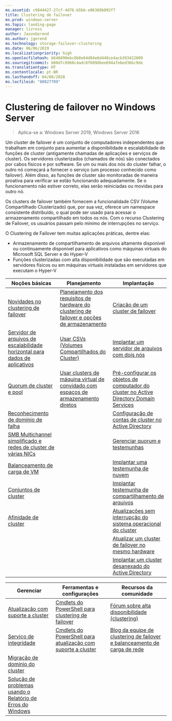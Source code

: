 ```yaml
---
ms.assetid: c9844427-27cf-4d76-b5bb-e06368b092f7
title: Clustering de failover
ms.prod: windows-server
ms.topic: landing-page
manager: lizross
author: JasonGerend
ms.author: jgerend
ms.technology: storage-failover-clustering
ms.date: 06/06/2019
ms.localizationpriority: high
ms.openlocfilehash: b646890ebc8b8e64d84e6d448ce4acb393422009
ms.sourcegitcommit: b00d7c8968c4adc8f699dbee694afe6ed36bc9de
ms.translationtype: HT
ms.contentlocale: pt-BR
ms.lasthandoff: 04/08/2020
ms.locfileid: "80827709"
---
```

# <a name="failover-clustering-in-windows-server"></a>Clustering de failover no Windows Server

> Aplica-se a: Windows Server 2019, Windows Server 2016

Um cluster de failover é um conjunto de computadores independentes que trabalham em conjunto para aumentar a disponibilidade e escalabilidade de funções de cluster (antigamente chamadas de aplicações e serviços de cluster). Os servidores clusterizados (chamados de nós) são conectados por cabos físicos e por software. Se um ou mais dos nós do cluster falhar, o outro nó começará a fornecer o serviço (um processo conhecido como failover). Além disso, as funções de cluster são monitoradas de maneira proativa para verificar se estão funcionando adequadamente. Se o funcionamento não estiver correto, elas serão reiniciadas ou movidas para outro nó.

Os clusters de failover também fornecem a funcionalidade CSV (Volume Compartilhado Clusterizado) que, por sua vez, oferece um namespace consistente distribuído, o qual pode ser usado para acessar o armazenamento compartilhado em todos os nós. Com o recurso Clustering de Failover, os usuários passam pelo mínimo de interrupções no serviço.

O Clustering de Failover tem muitas aplicações práticas, dentre elas:

* Armazenamento de compartilhamento de arquivos altamente disponível ou continuamente disponível para aplicativos como máquinas virtuais do Microsoft SQL Server e do Hyper-V
* Funções clusterizadas com alta disponibilidade que são executadas em servidores físicos ou em máquinas virtuais instaladas em servidores que executam o Hyper-V

| **Noções básicas**                                                               |  **Planejamento**                          |  **Implantação**       |
| -------------                                                                |  --------------                        | --------------------- |
| [Novidades no clustering de failover](whats-new-in-failover-clustering.md)    | [Planejamento dos requisitos de hardware do clustering de failover e opções de armazenamento](clustering-requirements.md)  | [Criação de um cluster de failover](create-failover-cluster.md) |
| [Servidor de arquivos de escalabilidade horizontal para dados de aplicativos](sofs-overview.md)               | [Usar CSVs (Volumes Compartilhados do Cluster)](failover-cluster-csvs.md) | [Implantar um servidor de arquivos com dois nós](../storage/storage-spaces/storage-spaces-direct-in-vm.md) |
|  [Quorum de cluster e pool](../storage/storage-spaces/understand-quorum.md)   |  [Usar clusters de máquina virtual de convidado com espaços de armazenamento diretos](../storage/storage-spaces/storage-spaces-direct-in-vm.md)       | [Pré-configurar os objetos de computador do cluster no Active Directory Domain Services](prestage-cluster-adds.md) |
| [Reconhecimento de domínio de falha](fault-domains.md)                                 |                                 | [Configuração de contas de cluster no Active Directory](configure-ad-accounts.md) |
| [SMB Multichannel simplificado e redes de cluster de várias NICs](smb-multichannel.md) |                       | [Gerenciar quorum e testemunhas](manage-cluster-quorum.md) |
| [Balanceamento de carga de VM](vm-load-balancing-overview.md)                         |                             | [Implantar uma testemunha de nuvem](deploy-cloud-witness.md) |
| [Conjuntos de cluster](../storage/storage-spaces/cluster-sets.md)                  |                             |[Implantar testemunha de compartilhamento de arquivos](file-share-witness.md) |
| [Afinidade de cluster](cluster-affinity.md)                                     |                            | [Atualizações sem interrupção do sistema operacional do cluster](cluster-operating-system-rolling-upgrade.md) |
|                                                                             |                            | [Atualizar um cluster de failover no mesmo hardware](upgrade-option-same-hardware.md) |
|                                                                            |                             | [Implantar um cluster desanexado do Active Directory](https://docs.microsoft.com/previous-versions/windows/it-pro/windows-server-2012-R2-and-2012/dn265970\(v%3dws.11\))

|**Gerenciar**  |  **Ferramentas e configurações**  |  **Recursos da comunidade**       |
| ------------- |  -------------- | --------------------- |
| [Atualização com suporte a cluster](cluster-aware-updating.md)    |   [Cmdlets do PowerShell para clustering de failover](https://docs.microsoft.com/powershell/module/failoverclusters/?view=win10-ps)      |  [Fórum sobre alta disponibilidade (clustering)](https://go.microsoft.com/fwlink/p/?LinkId=230641)       |
|  [Serviço de integridade](health-service-overview.md)   |   [Cmdlets do PowerShell para atualização com suporte a cluster](https://docs.microsoft.com/powershell/module/clusterawareupdating/?view=win10-ps)      | [Blog da equipe de clustering de failover e balanceamento de carga de rede](https://blogs.msdn.com/b/clustering/)        |
|  [Migração de domínio do cluster](cluster-domain-migration.md)   |         |         |
|  [Solução de problemas usando o Relatório de Erros do Windows](troubleshooting-using-wer-reports.md)   |         |         |
